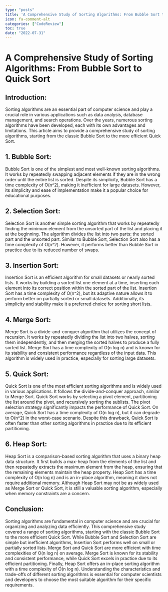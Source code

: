 ```yaml
---
type: "posts"
title: 'A Comprehensive Study of Sorting Algorithms: From Bubble Sort to Quick Sort'
icon: fa-comment-alt
categories: ["CodeReview"]
toc: true
date: "2022-07-31"
---
```




# A Comprehensive Study of Sorting Algorithms: From Bubble Sort to Quick Sort

## Introduction:

Sorting algorithms are an essential part of computer science and play a crucial role in various applications such as data analysis, database management, and search operations. Over the years, numerous sorting algorithms have been developed, each with its own advantages and limitations. This article aims to provide a comprehensive study of sorting algorithms, starting from the classic Bubble Sort to the more efficient Quick Sort.

## 1. Bubble Sort:

Bubble Sort is one of the simplest and most well-known sorting algorithms. It works by repeatedly swapping adjacent elements if they are in the wrong order until the entire list is sorted. Despite its simplicity, Bubble Sort has a time complexity of O(n^2), making it inefficient for large datasets. However, its simplicity and ease of implementation make it a popular choice for educational purposes.

## 2. Selection Sort:

Selection Sort is another simple sorting algorithm that works by repeatedly finding the minimum element from the unsorted part of the list and placing it at the beginning. The algorithm divides the list into two parts: the sorted part and the unsorted part. Similar to Bubble Sort, Selection Sort also has a time complexity of O(n^2). However, it performs better than Bubble Sort in practice due to its reduced number of swaps.

## 3. Insertion Sort:

Insertion Sort is an efficient algorithm for small datasets or nearly sorted lists. It works by building a sorted list one element at a time, inserting each element into its correct position within the sorted part of the list. Insertion Sort has a time complexity of O(n^2), but its adaptive nature allows it to perform better on partially sorted or small datasets. Additionally, its simplicity and stability make it a preferred choice for sorting short lists.

## 4. Merge Sort:

Merge Sort is a divide-and-conquer algorithm that utilizes the concept of recursion. It works by repeatedly dividing the list into two halves, sorting them independently, and then merging the sorted halves to produce a fully sorted list. Merge Sort has a time complexity of O(n log n) and is known for its stability and consistent performance regardless of the input data. This algorithm is widely used in practice, especially for sorting large datasets.

## 5. Quick Sort:

Quick Sort is one of the most efficient sorting algorithms and is widely used in various applications. It follows the divide-and-conquer approach, similar to Merge Sort. Quick Sort works by selecting a pivot element, partitioning the list around the pivot, and recursively sorting the sublists. The pivot selection strategy significantly impacts the performance of Quick Sort. On average, Quick Sort has a time complexity of O(n log n), but it can degrade to O(n^2) in the worst-case scenario. Despite this drawback, Quick Sort is often faster than other sorting algorithms in practice due to its efficient partitioning.

## 6. Heap Sort:

Heap Sort is a comparison-based sorting algorithm that uses a binary heap data structure. It first builds a max-heap from the elements of the list and then repeatedly extracts the maximum element from the heap, ensuring that the remaining elements maintain the heap property. Heap Sort has a time complexity of O(n log n) and is an in-place algorithm, meaning it does not require additional memory. Although Heap Sort may not be as widely used as Merge Sort or Quick Sort, it is still a valuable sorting algorithm, especially when memory constraints are a concern.

## Conclusion:

Sorting algorithms are fundamental in computer science and are crucial for organizing and analyzing data efficiently. This comprehensive study covered a range of sorting algorithms, starting with the classic Bubble Sort to the more efficient Quick Sort. While Bubble Sort and Selection Sort are simple but inefficient algorithms, Insertion Sort performs well on small or partially sorted lists. Merge Sort and Quick Sort are more efficient with time complexities of O(n log n) on average. Merge Sort is known for its stability and consistent performance, while Quick Sort excels in practice due to its efficient partitioning. Finally, Heap Sort offers an in-place sorting algorithm with a time complexity of O(n log n). Understanding the characteristics and trade-offs of different sorting algorithms is essential for computer scientists and developers to choose the most suitable algorithm for their specific requirements.